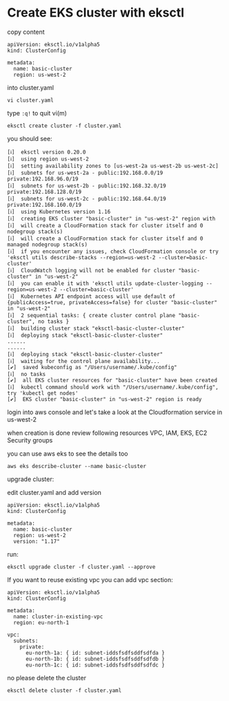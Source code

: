 # Create EKS cluster with eksctl
copy content

```
apiVersion: eksctl.io/v1alpha5
kind: ClusterConfig

metadata:
  name: basic-cluster
  region: us-west-2
```

into cluster.yaml

```
vi cluster.yaml
```


type ``:q!`` to quit vi(m)

```
eksctl create cluster -f cluster.yaml
```

you should see:

```
[ℹ]  eksctl version 0.20.0
[ℹ]  using region us-west-2
[ℹ]  setting availability zones to [us-west-2a us-west-2b us-west-2c]
[ℹ]  subnets for us-west-2a - public:192.168.0.0/19 private:192.168.96.0/19
[ℹ]  subnets for us-west-2b - public:192.168.32.0/19 private:192.168.128.0/19
[ℹ]  subnets for us-west-2c - public:192.168.64.0/19 private:192.168.160.0/19
[ℹ]  using Kubernetes version 1.16
[ℹ]  creating EKS cluster "basic-cluster" in "us-west-2" region with 
[ℹ]  will create a CloudFormation stack for cluster itself and 0 nodegroup stack(s)
[ℹ]  will create a CloudFormation stack for cluster itself and 0 managed nodegroup stack(s)
[ℹ]  if you encounter any issues, check CloudFormation console or try 'eksctl utils describe-stacks --region=us-west-2 --cluster=basic-cluster'
[ℹ]  CloudWatch logging will not be enabled for cluster "basic-cluster" in "us-west-2"
[ℹ]  you can enable it with 'eksctl utils update-cluster-logging --region=us-west-2 --cluster=basic-cluster'
[ℹ]  Kubernetes API endpoint access will use default of {publicAccess=true, privateAccess=false} for cluster "basic-cluster" in "us-west-2"
[ℹ]  2 sequential tasks: { create cluster control plane "basic-cluster", no tasks }
[ℹ]  building cluster stack "eksctl-basic-cluster-cluster"
[ℹ]  deploying stack "eksctl-basic-cluster-cluster"
......
......
[ℹ]  deploying stack "eksctl-basic-cluster-cluster"
[ℹ]  waiting for the control plane availability...
[✔]  saved kubeconfig as "/Users/username/.kube/config"
[ℹ]  no tasks
[✔]  all EKS cluster resources for "basic-cluster" have been created
[ℹ]  kubectl command should work with "/Users/username/.kube/config", try 'kubectl get nodes'
[✔]  EKS cluster "basic-cluster" in "us-west-2" region is ready
```

login into aws console and let's take a look at the Cloudformation service in us-west-2

when creation is done
review following resources VPC, IAM, EKS, EC2 Security groups


you can use aws eks to see the details too

```
aws eks describe-cluster --name basic-cluster
```

upgrade cluster:

edit cluster.yaml and add version



```
apiVersion: eksctl.io/v1alpha5
kind: ClusterConfig

metadata:
  name: basic-cluster
  region: us-west-2
  version: "1.17"
```

run:
```
eksctl upgrade cluster -f cluster.yaml --approve
```

If you want to reuse existing vpc you can add vpc section:

```
apiVersion: eksctl.io/v1alpha5
kind: ClusterConfig

metadata:
  name: cluster-in-existing-vpc
  region: eu-north-1

vpc:
  subnets:
    private:
      eu-north-1a: { id: subnet-iddsfsdfsddfsdfda }
      eu-north-1b: { id: subnet-iddsfsdfsddfsdfdb }
      eu-north-1c: { id: subnet-iddsfsdfsddfsdfdc }
```

no please delete the cluster

```
eksctl delete cluster -f cluster.yaml
```


